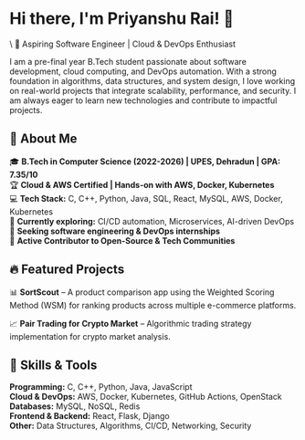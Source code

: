 <h1>Hi there, I'm Priyanshu Rai!  👋</h1>\
🚀 Aspiring Software Engineer | Cloud & DevOps Enthusiast

I am a pre-final year B.Tech student passionate about software development, cloud computing, and DevOps automation. With a strong foundation in algorithms, data structures, and system design, I love working on real-world projects that integrate scalability, performance, and security. I am always eager to learn new technologies and contribute to impactful projects.

## 🌟 About Me

🎓 **B.Tech in Computer Science (2022-2026) | UPES, Dehradun | GPA: 7.35/10**\
🏆 **Cloud & AWS Certified | Hands-on with AWS, Docker, Kubernetes**\
💻 **Tech Stack:** C, C++, Python, Java, SQL, React, MySQL, AWS, Docker, Kubernetes\
🌱 **Currently exploring:** CI/CD automation, Microservices, AI-driven DevOps\
🎯 **Seeking software engineering & DevOps internships**\
🤝 **Active Contributor to Open-Source & Tech Communities**

## 🔥 Featured Projects

📊 **SortScout** – A product comparison app using the Weighted Scoring Method (WSM) for ranking products across multiple e-commerce platforms.

📈 **Pair Trading for Crypto Market** – Algorithmic trading strategy implementation for crypto market analysis.

## 🚀 Skills & Tools

**Programming:** C, C++, Python, Java, JavaScript\
**Cloud & DevOps:** AWS, Docker, Kubernetes, GitHub Actions, OpenStack\
**Databases:** MySQL, NoSQL, Redis\
**Frontend & Backend:** React, Flask, Django\
**Other:** Data Structures, Algorithms, CI/CD, Networking, Security



